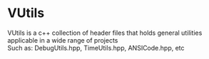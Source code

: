 # VUtils
VUtils is a c++ collection of header files that holds general utilities applicable in a wide range of projects<br />
Such as: DebugUtils.hpp, TimeUtils.hpp, ANSICode.hpp, etc
